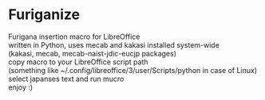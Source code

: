 Furiganize
==========

Furigana insertion macro for LibreOffice<br/>
written in Python, uses mecab and kakasi installed system-wide<br/>
(kakasi, mecab, mecab-naist-jdic-eucjp packages)<br/>
copy macro to your LibreOffice script path<br/>
(something like ~/.config/libreoffice/3/user/Scripts/python in case of Linux)<br/>
select japanses text and run mucro<br/>
enjoy :)
